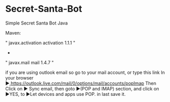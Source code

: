 # Secret-Santa-Bot
Simple Secret Santa Bot Java

Maven:

"<dependency>
  <groupId>javax.activation</groupId>
  <artifactId>activation</artifactId>
  <version>1.1.1</version>
</dependency>"

-

"<dependency>
  <groupId>javax.mail</groupId>
  <artifactId>mail</artifactId>
  <version>1.4.7</version>
</dependency>"


if you are using outlook email so go to your mail account, or type this link In your browser ▶,https://outlook.live.com/mail/0/options/mail/accounts/popImap Then Click on ▶ Sync email, then goto ▶(POP and IMAP) section, and click on ▶YES, to ▶Let devices and apps use POP. in last save it.

